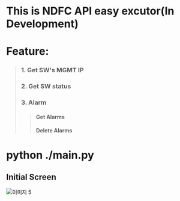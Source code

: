 ﻿# This is NDFC API easy excutor(In Development)


# Feature:
> ### 1. Get SW's MGMT IP
> ### 2. Get SW status
> ### 3. Alarm
> > #### Get Alarms
> > #### Delete Alarms



# python ./main.py

## Initial Screen
![이미지 5](https://user-images.githubusercontent.com/88135948/204986152-de79b041-8f78-4c7f-8ccb-07abfdba411d.jpg)
